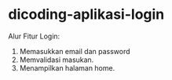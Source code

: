 # dicoding-aplikasi-login
Alur Fitur Login:
1. Memasukkan email dan password
2. Memvalidasi masukan.
3. Menampilkan halaman home.

